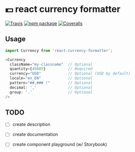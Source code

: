 # 💵 react currency formatter

[![Travis][build-badge]][build]
[![npm package][npm-badge]][npm]
[![Coveralls][coveralls-badge]][coveralls]

## Usage
```js
import Currency from 'react-currency-formatter';

<Currency
  className="my-classname"  // Optional
  quantity={45685}          // Required
  currency="USD"            // Optional (USD by default)
  locale="en_EN"            // Optional
  pattern="##,### !"        // Optional
  decimal: ','              // Optional
  group: '.'                // Optional
/>
```

## TODO
- [ ] create description
- [ ] create documentation
- [ ] create component playground (w/ Storybook)


[build-badge]: https://img.shields.io/travis/user/repo/master.png?style=flat-square
[build]: https://travis-ci.org/user/repo

[npm-badge]: https://img.shields.io/npm/v/npm-package.png?style=flat-square
[npm]: https://www.npmjs.org/package/npm-package

[coveralls-badge]: https://img.shields.io/coveralls/user/repo/master.png?style=flat-square
[coveralls]: https://coveralls.io/github/user/repo


